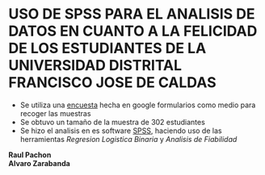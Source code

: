 # USO DE SPSS PARA EL ANALISIS DE DATOS EN CUANTO A LA FELICIDAD DE LOS ESTUDIANTES DE LA UNIVERSIDAD DISTRITAL FRANCISCO JOSE DE CALDAS

+ Se utiliza una [encuesta](https://docs.google.com/forms/d/1tujdbFbd7iRxP5noN7vQe_PnSqttnh0mrgn-R0ovaWQ/edit) hecha en google formularios como medio para recoger las muestras
+ Se obtuvo un tamaño de la muestra de 302 estudiantes
+ Se hizo el analisis en es software [SPSS](https://www.ibm.com/co-es/products/spss-statistics), haciendo uso de las herramientas _Regresion Logistica Binaria_ y _Analisis de Fiabilidad_

__Raul Pachon__ <br>
__Alvaro Zarabanda__
